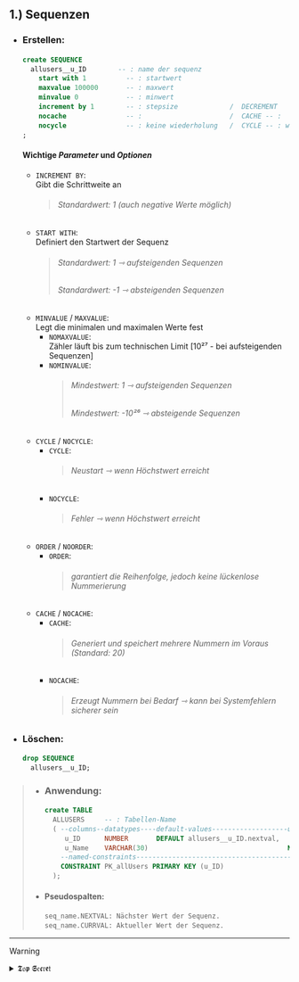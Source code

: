 <!-- SEQUENCES ERSTELLUNG -->

## 1.) Sequenzen
  - ### Erstellen:
    ```sql
    create SEQUENCE                
      allusers__u_ID        -- : name der sequenz
        start with 1          -- : startwert
        maxvalue 100000       -- : maxwert
        minvalue 0            -- : minwert
        increment by 1        -- : stepsize             /  DECREMENT
        nocache               -- :                      /  CACHE -- : 
        nocycle               -- : keine wiederholung   /  CYCLE -- : wiederholung der sequenz
    ;
    ```
    #### Wichtige *Parameter* und *Optionen*
    
    - `INCREMENT BY`:  
       Gibt die Schrittweite an  
      > ###### Standardwert: 1 (auch negative Werte möglich)  
    - `START WITH`:  
       Definiert den Startwert der Sequenz  
      > ###### Standardwert:  *1 ⇾ aufsteigenden* Sequenzen    
      > ###### Standardwert: *-1 ⇾ absteigenden* Sequenzen     
    - `MINVALUE` / `MAXVALUE`:  
       Legt die minimalen und maximalen Werte fest  
      - `NOMAXVALUE`:  
         Zähler läuft bis zum technischen Limit [10²⁷ - bei aufsteigenden Sequenzen]     
      - `NOMINVALUE`:  
         > ###### Mindestwert: *1 ⇾ aufsteigenden* Sequenzen   
         > ###### Mindestwert: *-10²⁶ ⇾ absteigende* Sequenzen       
    - `CYCLE` / `NOCYCLE`:  
      - `CYCLE`:  
         > ###### Neustart ⇾ wenn Höchstwert erreicht   
      - `NOCYCLE`:  
         > ###### Fehler ⇾ wenn Höchstwert erreicht   
    - `ORDER` / `NOORDER`:  
      - `ORDER`:  
         > ###### garantiert die Reihenfolge, jedoch keine lückenlose Nummerierung   
    - `CACHE` / `NOCACHE`:  
      - `CACHE`:  
        > ###### Generiert und speichert mehrere Nummern im Voraus (Standard: 20)   
      - `NOCACHE`:  
        > ###### Erzeugt Nummern bei Bedarf ⇾ kann bei Systemfehlern sicherer sein   

  - ### Löschen:
    ```sql
    drop SEQUENCE
      allusers__u_ID;
    ```

> - ### Anwendung:
>
>   ```sql
>   create TABLE
>     ALLUSERS     -- : Tabellen-Name
>     ( --columns--datatypes----default-values-------------------unnamed-constraints
>        u_ID      NUMBER       DEFAULT allusers__u_ID.nextval,
>        u_Name    VARCHAR(30)                                   NOT NULL,
>       --named-constraints---------------------------------------------------------
>       CONSTRAINT PK_allUsers PRIMARY KEY (u_ID)
>     );
>   ```
>   
> - #### Pseudospalten:
>   ```sql
>   seq_name.NEXTVAL: Nächster Wert der Sequenz.
>   seq_name.CURRVAL: Aktueller Wert der Sequenz.
>   ```

---

> [!WARNING]
> <details>  
>  <summary> 𝕿𝔬𝖕 𝕾𝔢𝖈𝔯𝖊𝔱 </summary>  
>  
> ![sequenzen-erstellen](./img/seq_q01.png)
> ![nextval-currval](./img/seq_q02.png)
> ![cache-option](./img/seq_q03.png)
> ![nocycle-hit-end](./img/seq_q04.png) 
> ![workaround](./img/seq_q05.png)
> 
> </details>
